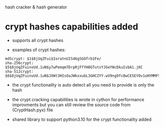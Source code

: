 
hash cracker & hash generator

# crypt hashes capabilities added #

- supports all crypt hashes

- examples of crypt hashes:
```
md5crypt: $1$8jUqZFui$IoratnUIS46gSGOfrb1Fe/
sha-256crypt: $5$8jUqZFuinvUd.1uN$y7wPemqm7DrpRjFfYH0GTutsYJGeYWcDkuIvbA1.jKC
sha-512crypt: $6$8jUqZFuinvUd.1uN$JXWt3HIsOaJWkxxubL3GHCZYY.wV9ng9fc0wCESEYOv1oHYMMF5.lap/iAMxwuy5qVT/05K5Pe4HZ0tYyoXCz1
```

- the crypt functionality is auto detect all you need to provide is only the hash 

- the crypt cracking capabilities is wrote in cython for performance improvments but you can still review the source code from (CryptHash.pyx) file

- shared library to support python3.10 for the crypt functionality added
